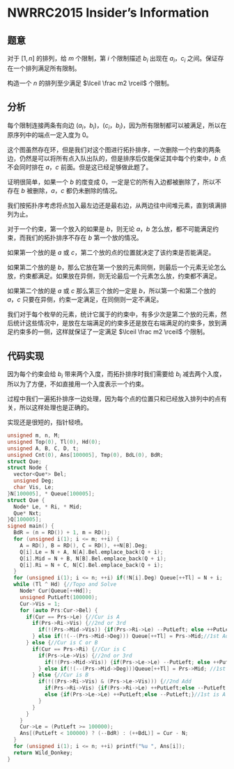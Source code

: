 # NWRRC2015 Insider’s Information

## 题意

对于 $[1, n]$ 的排列，给 $m$ 个限制，第 $i$ 个限制描述 $b_i$ 出现在 $a_i$，$c_i$ 之间。保证存在一个排列满足所有限制。

构造一个 $n$ 的排列至少满足 $\lceil \frac m2 \rceil$ 个限制。

## 分析

每个限制连接两条有向边 $(a_i，b_i)$，$(c_i，b_i)$，因为所有限制都可以被满足，所以在原序列中的端点一定入度为 $0$。

这个图虽然存在环，但是我们对这个图进行拓扑排序，一次删除一个约束的两条边，仍然是可以将所有点入队出队的，但是排序后仅能保证其中每个约束中，$b$ 点不会同时排在 $a$，$c$ 前面。但是这已经足够做此题了。

证明很简单，如果一个 $b$ 的度变成 $0$，一定是它的所有入边都被删除了，所以不存在 $b$ 被删除，$a$，$c$ 都仍未删除的情况。

我们按拓扑序考虑将点加入最左边还是最右边，从两边往中间堆元素，直到填满排列为止。

对于一个约束，第一个放入的如果是 $b$，则无论 $a$，$b$ 怎么放，都不可能满足约束，而我们的拓扑排序不存在 $b$ 第一个放的情况。

如果第一个放的是 $a$ 或 $c$，第二个放的点的位置就决定了该约束是否能满足。

如果第二个放的是 $b$，那么它放在第一个放的元素同侧，则最后一个元素无论怎么放，约束都满足。如果放在异侧，则无论最后一个元素怎么放，约束都不满足。

如果第二个放的是 $a$ 或 $c$ 那么第三个放的一定是 $b$，所以第一个和第二个放的 $a$，$c$ 只要在异侧，约束一定满足，在同侧则一定不满足。

我们对于每个枚举的元素，统计它属于的约束中，有多少次是第二个放的元素，然后统计这些情况中，是放在左端满足的约束多还是放在右端满足的约束多，放到满足约束多的一侧，这样就保证了一定满足 $\lceil \frac m2 \rceil$ 个限制。

## 代码实现

因为每个约束会给 $b_i$ 带来两个入度，而拓扑排序时我们需要给 $b_i$ 减去两个入度，所以为了方便，不如直接用一个入度表示一个约束。

过程中我们一遍拓扑排序一边处理，因为每个点的位置只和已经放入排列中的点有关，所以这样处理也是正确的。

实现还是很短的，指针轻喷。

```cpp
unsigned m, n, M;
unsigned Top(0), Tl(0), Hd(0);
unsigned A, B, C, D, t;
unsigned Cnt(0), Ans[100005], Tmp(0), BdL(0), BdR;
struct Que;
struct Node {
  vector<Que*> Bel; 
  unsigned Deg;
  char Vis, Le;
}N[100005], * Queue[100005];
struct Que {
  Node* Le, * Ri, * Mid;
  Que* Nxt;
}Q[100005];
signed main() {
  BdR = (n = RD()) + 1, m = RD();
  for (unsigned i(1); i <= m; ++i) {
    A = RD(), B = RD(), C = RD(), ++N[B].Deg;
    Q[i].Le = N + A, N[A].Bel.emplace_back(Q + i);
    Q[i].Mid = N + B, N[B].Bel.emplace_back(Q + i);
    Q[i].Ri = N + C, N[C].Bel.emplace_back(Q + i);
  }
  for (unsigned i(1); i <= n; ++i) if(!N[i].Deg) Queue[++Tl] = N + i;
  while (Tl ^ Hd) {//Topo and Solve 
    Node* Cur(Queue[++Hd]);
    unsigned PutLeft(100000);
    Cur->Vis = 1;
    for (auto Prs:Cur->Bel) {
      if(Cur == Prs->Le) {//Cur is A
        if(Prs->Ri->Vis) {//2nd or 3rd
          if(!(Prs->Mid->Vis)) {if(Prs->Ri->Le) --PutLeft; else ++PutLeft;}//2nd Add
        } else if(!(--(Prs->Mid->Deg))) Queue[++Tl] = Prs->Mid;//1st Add
      } else {//Cur is C or B
        if(Cur == Prs->Ri) {//Cur is C
          if(Prs->Le->Vis) {//2nd or 3rd
            if(!(Prs->Mid->Vis)) {if(Prs->Le->Le) --PutLeft; else ++PutLeft;}//2nd Add
          } else if(!(--(Prs->Mid->Deg)))Queue[++Tl] = Prs->Mid; //1st Add
        } else {//Cur is B
          if(!((Prs->Ri->Vis) & (Prs->Le->Vis))) {//2nd Add
            if(Prs->Ri->Vis) {if(Prs->Ri->Le) ++PutLeft;else --PutLeft;}//1st is C
            else {if(Prs->Le->Le) ++PutLeft;else --PutLeft;}//1st is A
          }
        }
      }
    }
    Cur->Le = (PutLeft >= 100000);
    Ans[(PutLeft < 100000) ? (--BdR) : (++BdL)] = Cur - N; 
  }
  for (unsigned i(1); i <= n; ++i) printf("%u ", Ans[i]);
  return Wild_Donkey;
}
```